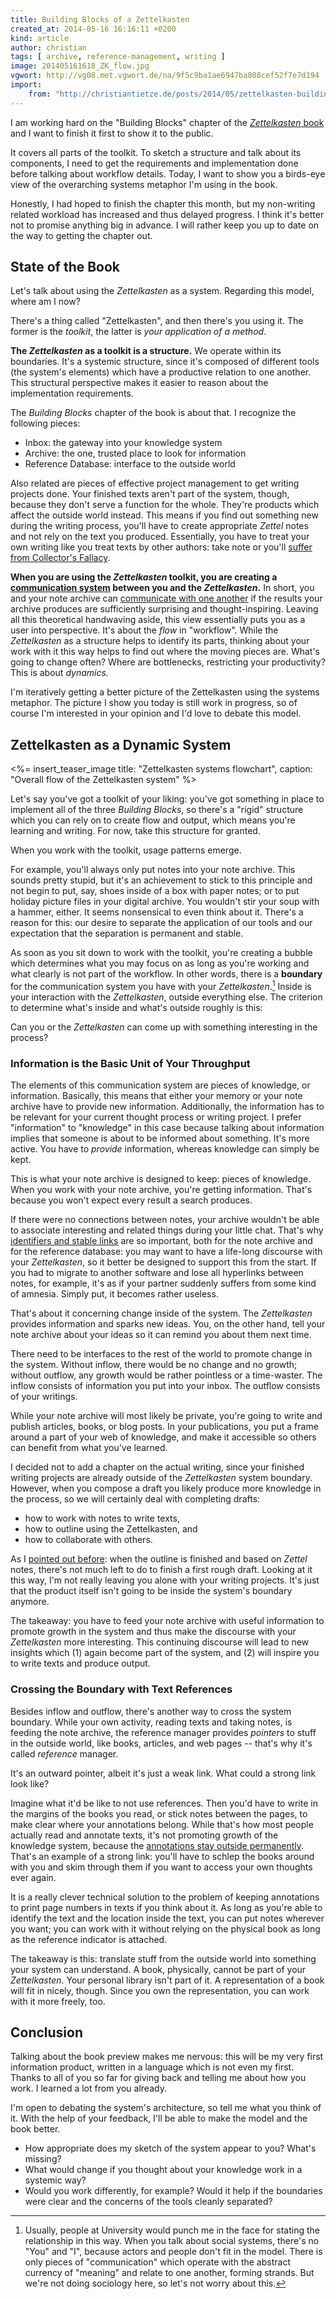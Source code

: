```yaml
---
title: Building Blocks of a Zettelkasten
created_at: 2014-05-16 16:16:11 +0200
kind: article
author: christian
tags: [ archive, reference-management, writing ]
image: 201405161618_ZK_flow.jpg
vgwort: http://vg08.met.vgwort.de/na/9f5c9ba1ae6947ba808cef52f7e7d194
import:
    from: "http://christiantietze.de/posts/2014/05/zettelkasten-building-blocks/"
---
```


I am working hard on the "Building Blocks" chapter of the [_Zettelkasten_ book][toc] and I want to finish it first to show it to the public. 

It covers all parts of the toolkit. To sketch a structure and talk about its components, I need to get the requirements and implementation done before talking about workflow details.  Today, I want to show you a birds-eye view of the overarching systems metaphor I'm using in the book.

Honestly, I had hoped to finish the chapter this month, but my non-writing related workload has increased and thus delayed progress.  I think it's better not to promise anything big in advance.  I will rather keep you up to date on the way to getting the chapter out.

## State of the Book

Let's talk about using the _Zettelkasten_ as a system. Regarding this model, where am I now?

There's a thing called "Zettelkasten", and then there's you using it.  The former is the _toolkit_, the latter is _your application of a method_.

**The _Zettelkasten_ as a toolkit is a structure.**  We operate within its boundaries.  It's a systemic structure, since it's composed of different tools (the system's elements) which have a productive relation to one another. This structural perspective makes it easier to reason about the implementation requirements.

The _Building Blocks_ chapter of the book is about that. I recognize the following pieces:

* Inbox: the gateway into your knowledge system
* Archive: the one, trusted place to look for information
* Reference Database: interface to the outside world

Also related are pieces of effective project management to get writing projects done.  Your finished texts aren't part of the system, though, because they don't serve a function for the whole.  They're products which affect the outside world instead. This means if you find out something new during the writing process, you'll have to create appropriate _Zettel_ notes and not rely on the text you produced.  Essentially, you have to treat your own writing like you treat texts by other authors:  take note or you'll [suffer from Collector's Fallacy][colfal].

**When you are using the _Zettelkasten_ toolkit, you are creating a [communication system][commsys] between you and the _Zettelkasten_.**  In short, you and your note archive can [communicate with one another][zkcomm] if the results your archive produces are sufficiently surprising and thought-inspiring. Leaving all this theoretical handwaving aside, this view essentially puts you as a user into perspective.  It's about the _flow_ in "workflow". While the _Zettelkasten_ as a structure helps to identify its parts, thinking about your work with it this way helps to find out where the moving pieces are.  What's going to change often?  Where are bottlenecks, restricting your productivity?  This is about _dynamics._

I'm iteratively getting a better picture of the Zettelkasten using the systems metaphor.  The picture I show you today is still work in progress, so of course I'm interested in your opinion and I'd love to debate this model.

## Zettelkasten as a Dynamic System

<%= insert_teaser_image title: "Zettelkasten systems flowchart", caption: "Overall flow of the Zettelkasten system" %>

Let's say you've got a toolkit of your liking: you've got something in place to implement all of the three _Building Blocks_, so there's a "rigid" structure which you can rely on to create flow and output, which means you're learning and writing.  For now, take this structure for granted.

When you work with the toolkit, usage patterns emerge.

For example, you'll always only put notes into your note archive.  This sounds pretty stupid, but it's an achievement to stick to this principle and not begin to put, say, shoes inside of a box with paper notes; or to put holiday picture files in your digital archive.  You wouldn't stir your soup with a hammer, either.  It seems nonsensical to even think about it.  There's a reason for this:  our desire to separate the application of our tools and our expectation that the separation is permanent and stable.

As soon as you sit down to work with the toolkit, you're creating a bubble which determines what you may focus on as long as you're working and what clearly is not part of the workflow.  In other words, there is a **boundary** for the communication system you have with your _Zettelkasten_.[^sys]  Inside is your interaction with the _Zettelkasten_, outside everything else.  The criterion to determine what's inside and what's outside roughly is this:

Can you or the _Zettelkasten_ can come up with something interesting in the process?

### Information is the Basic Unit of Your Throughput

The elements of this communication system are pieces of knowledge, or information.  Basically, this means that either your memory or your note archive have to provide new information. Additionally, the information has to be relevant for your current thought process or writing project.  I prefer "information" to "knowledge" in this case because talking about information implies that someone is about to be informed about something.  It's more active.  You have to _provide_ information, whereas knowledge can simply be kept.

This is what your note archive is designed to keep:  pieces of knowledge.  When you work with your note archive, you're getting information.  That's because you won't expect every result a search produces.

If there were no connections between notes, your archive wouldn't be able to associate interesting and related things during your little chat.  That's why [identifiers and stable links][ident] are so important, both for the note archive and for the reference database:  you may want to have a life-long discourse with your _Zettelkasten_, so it better be designed to support this from the start.  If you had to migrate to another software and lose all hyperlinks between notes, for example, it's as if your partner suddenly suffers from some kind of amnesia.  Simply put, it becomes rather useless.

That's about it concerning change inside of the system.  The _Zettelkasten_ provides information and sparks new ideas.  You, on the other hand, tell your note archive about your ideas so it can remind you about them next time.

There need to be interfaces to the rest of the world to promote change in the system.  Without inflow, there would be no change and no growth;  without outflow, any growth would be rather pointless or a time-waster.  The inflow consists of information you put into your inbox.  The outflow consists of your writings.

While your note archive will most likely be private, you're going to write and publish articles, books, or blog posts. In your publications, you put a frame around a part of your web of knowledge, and make it accessible so others can benefit from what you've learned.  

I decided not to add a chapter on the actual writing, since your finished writing projects are already outside of the _Zettelkasten_ system boundary.  However, when you compose a draft you likely produce more knowledge in the process, so we will certainly deal with completing drafts:

* how to work with notes to write texts,
* how to outline using the Zettelkasten, and
* how to collaborate with others.

As I [pointed out before][draft]:  when the outline is finished and based on _Zettel_ notes, there's not much left to do to finish a first rough draft.  Looking at it this way, I'm not really leaving you alone with your writing projects.  It's just that the product itself isn't going to be inside the system's boundary anymore.

The takeaway:  you have to feed your note archive with useful information to promote growth in the system and thus make the discourse with your _Zettelkasten_ more interesting.  This continuing discourse will lead to new insights which (1) again become part of the system, and (2) will inspire you to write texts and produce output.

### Crossing the Boundary with Text References

Besides inflow and outflow, there's another way to cross the system boundary. While your own activity, reading texts and taking notes, is feeding the note archive, the reference manager provides _pointers_ to stuff in the outside world, like books, articles, and web pages -- that's why it's called _reference_ manager.

It's an outward pointer, albeit it's just a weak link.  What could a strong link look like?

Imagine what it'd be like to not use references.  Then you'd have to write in the margins of the books you read, or stick notes between the pages, to make clear where your annotations belong.  While that's how most people actually read and annotate texts, it's not promoting growth of the knowledge system, because the [annotations stay outside permanently][colfal].  That's an example of a strong link:  you'll have to schlep the books around with you and skim through them if you want to access your own thoughts ever again.

It is a really clever technical solution to the problem of keeping annotations to print page numbers in texts if you think about it. As long as you're able to identify the text and the location inside the text, you can put notes wherever you want;  you can work with it without relying on the physical book as long as the reference indicator is attached.

The takeaway is this:  translate stuff from the outside world into something your system can understand.  A book, physically, cannot be part of your _Zettelkasten_.  Your personal library isn't part of it.  A representation of a book will fit in nicely, though.  Since you own the representation, you can work with it more freely, too.

## Conclusion

Talking about the book preview makes me nervous: this will be my very first information product, written in a language which is not even my first. Thanks to all of you so far for giving back and telling me about how you work.  I learned a lot from you already.

I'm open to debating the system's architecture, so tell me what you think of it. With the help of your feedback, I'll be able to make the model and the book better.

* How appropriate does my sketch of the system appear to you? What's missing?
* What would change if you thought about your knowledge work in a systemic way?
* Would you work differently, for example? Would it help if the boundaries were clear and the concerns of the tools cleanly separated?

[draft]: /posts/2013/11/ease-into-writing
[toc]: http://www.zettelkasten.de/book/
[commsys]: http://en.wikipedia.org/wiki/Social_system
[zkcomm]: /posts/2013/06/zettelkasten-improves-thinking-writing
[ident]: /posts/2014/02/add-identity/
[colfal]: /posts/2014/01/collectors-fallacy

[^sys]: Usually, people at University would punch me in the face for stating the relationship in this way. When you talk about social systems, there's no "You" and "I", because actors and people don't fit in the model. There is only pieces of "communication" which operate with the abstract currency of "meaning" and relate to one another, forming strands. But we're not doing sociology here, so let's not worry about this.
